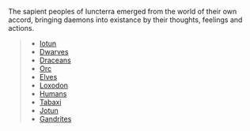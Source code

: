 The sapient peoples of Iuncterra emerged from the world of their own accord, bringing daemons into existance by their thoughts, feelings and actions.

> - [Iotun](Iotun.md)
> - [Dwarves](Dwarves.md)
> - [Draceans](Draceans.md)
> - [Orc](Orc.md)
> - [Elves](Elves.md)
> - [Loxodon](Loxodon.md)
> - [Humans](Humans.md)
> - [Tabaxi](Tabaxi.md)
> - [Jotun](Jotun.md)
> - [Gandrites](Gandrites.md)